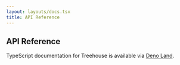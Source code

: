```yaml
---
layout: layouts/docs.tsx
title: API Reference
---
```

## API Reference

TypeScript documentation for Treehouse is available via [Deno Land](https://deno.land/x/treehouse@0.1.0).